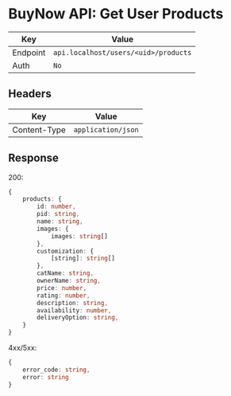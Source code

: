 # BuyNow API: Get User Products

| Key      | Value                                |
| -------- | ------------------------------------ |
| Endpoint | `api.localhost/users/<uid>/products` |
| Auth     | `No`                                 |

## Headers

| Key          | Value              |
| ------------ | ------------------ |
| Content-Type | `application/json` |

## Response

200:

```ts
{
    products: {
        id: number,
        pid: string,
        name: string,
        images: {
            images: string[]
        },
        customization: {
            [string]: string[]
        },
        catName: string,
        ownerName: string,
        price: number,
        rating: number,
        description: string,
        availability: number,
        deliveryOption: string,
    }
}
```

4xx/5xx:

```ts
{
    error_code: string,
    error: string
}
```
